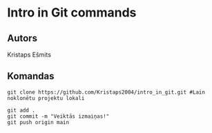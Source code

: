# Intro in Git commands
## Autors
Kristaps Ešmits 


## Komandas
```
git clone https://github.com/Kristaps2004/intro_in_git.git #Lain noklonētu projektu lokali

git add .
git commit -m "Veiktās izmaiņas!"
git push origin main

```